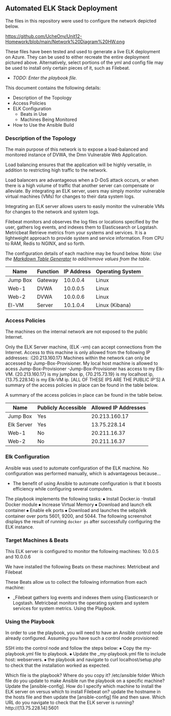 ## Automated ELK Stack Deployment

The files in this repository were used to configure the network depicted below.

https://github.com/UcheOny/Unit12-Homework/blob/main/Network%20Diagram%20HW.png

These files have been tested and used to generate a live ELK deployment on Azure. They can be used to either recreate the entire deployment pictured above. Alternatively, select portions of the yml and config file may be used to install only certain pieces of it, such as Filebeat.

  - _TODO: Enter the playbook file._

This document contains the following details:
- Description of the Topology
- Access Policies
- ELK Configuration
  - Beats in Use
  - Machines Being Monitored
- How to Use the Ansible Build


### Description of the Topology

The main purpose of this network is to expose a load-balanced and monitored instance of DVWA, the Dmn Vulnerable Web Application.

Load balancing ensures that the application will be highly versatile, in addition to restricting high traffic to the network.

Load balancers are advantageous when a D-DoS attack occurs, or when there is a high volume of traffic that another server can compensate or alleviate. By integrating an ELK server, users may simply monitor vulnerable virtual machines (VMs) for changes to their data system logs.

Integrating an ELK server allows users to easily monitor the vulnerable VMs for changes to the network and system logs.

Filebeat monitors and observes the log files or locations specified by the user, gathers log events, and indexes them to Elasticsearch or Logstash. 
Metricbeat Retrieve metrics from your systems and services. It is a lightweight approach to provide system and service information. From CPU to RAM, Redis to NGINX, and so forth.

The configuration details of each machine may be found below.
_Note: Use the [Markdown Table Generator](http://www.tablesgenerator.com/markdown_tables) to add/remove values from the table_.

| Name     | Function | IP Address | Operating System |
|----------|----------|------------|------------------|
| Jump Box | Gateway  | 10.0.0.4   | Linux            |
| Web-1    | DVWA     | 10.0.0.5   | Linux            |
| Web-2    | DVWA     | 10.0.0.6   | Linux            |
| El-VM    | Server   | 10.1.0.4   | Linux (Kibana)   |           


### Access Policies

The machines on the internal network are not exposed to the public Internet. 

Only the ELK Server machine, (ELK -vm) can accept connections from the Internet. Access to this machine is only allowed from the following IP addresses:
:{20.213.160.17} Machines within the network can only be accessed by Jump-Box-Provisioner.
My local host machine is allowed to acess Jump-Box-Provisioner -Jump-Box-Provisioner has access to my Elk-VM.
{20.213.160.17} is my jumpbox ip, {70.215.73.19} is my localhost ip, {13.75.228.14} is my Elk-VM ip. [ALL OF THESE IPS ARE THE PUBLIC IP'S] A summary of the access policies in place can be found in the table below.

A summary of the access policies in place can be found in the table below.

| Name     | Publicly Accessible | Allowed IP Addresses |
|----------|---------------------|----------------------|
| Jump Box | Yes                 |  20.213.160.17       |
|Elk Server| Yes                 |  13.75.228.14        |
| Web-1    | No                  |  20.211.16.37        |            
| Web-2	   | No				           |  20.211.16.37        |

### Elk Configuration

Ansible was used to automate configuration of the ELK machine. No configuration was performed manually, which is advantageous because...
- The benefit of using Ansible to automate configuration is that it boosts efficiency while configuring several computers.

The playbook implements the following tasks:
⦁	Install Docker.io -Install Docker module
⦁	Increase Virtual Memory
⦁	Download and launch elk container
⦁	Enable elk ports
⦁	Download and launches the sebp/elk container over ports 5601, 9200, and 5044.
The following screenshot displays the result of running `docker ps` after successfully configuring the ELK instance.

 

### Target Machines & Beats
This ELK server is configured to monitor the following machines:
10.0.0.5 and 10.0.0.6

We have installed the following Beats on these machines:
Metricbeat and Filebeat

These Beats allow us to collect the following information from each machine:
- _Filebeat gathers log events and indexes them using Elasticsearch or Logstash. 
Metricbeat monitors the operating system and system services for system metrics. Using the Playbook.

### Using the Playbook
In order to use the playbook, you will need to have an Ansible control node already configured. Assuming you have such a control node provisioned: 

SSH into the control node and follow the steps below:
⦁	Copy the my-playbook.yml file to playbook.
⦁	Update the _my-playbook.yml file to include host: webservers.
⦁	the playbook and navigate to curl localhost/setup.php to check that the installation worked as expected.

Which file is the playbook? Where do you copy it? /etc/ansible folder 
Which file do you update to make Ansible run the playbook on a specific machine? Update the [ansible-config]. 
How do I specify which machine to install the ELK server on versus which to install Filebeat on? update the hostname in the hosts file and then update the [ansible-config] file and then save. 
Which URL do you navigate to check that the ELK server is running? http://[13.75.228.14]:5601


